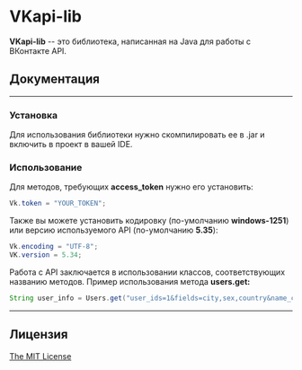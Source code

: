 # VKapi-lib
**VKapi-lib** -- это библиотека, написанная на Java для работы с ВКонтакте API.

## Документация
---
### Установка
Для использования библиотеки нужно скомпилировать ее в .jar и включить в проект в вашей IDE.
### Использование
Для методов, требующих **access_token** нужно его установить:
```java
Vk.token = "YOUR_TOKEN";
```
Также вы можете установить кодировку (по-умолчанию **windows-1251**) или версию используемого API (по-умолчанию **5.35**):
```java
Vk.encoding = "UTF-8";
VK.version = 5.34;
```
Работа с API заключается в использовании классов, соответствующих названию методов. Пример использования метода **users.get:**
```java
String user_info = Users.get("user_ids=1&fields=city,sex,country&name_case=nom");
```
---
## Лицензия
[The MIT License](http://opensource.org/licenses/MIT)
